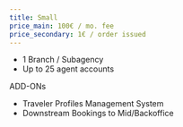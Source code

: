 ```yaml
---
title: Small
price_main: 100€ / mo. fee
price_secondary: 1€ / order issued
---
```

* 1 Branch / Subagency
* Up to 25 agent accounts

ADD-ONs

* Traveler Profiles Management System
* Downstream Bookings to Mid/Backoffice